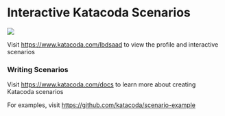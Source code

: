 # Interactive Katacoda Scenarios

[![](http://shields.katacoda.com/katacoda/lbdsaad/count.svg)](https://www.katacoda.com/lbdsaad "Get your profile on Katacoda.com")

Visit https://www.katacoda.com/lbdsaad to view the profile and interactive scenarios

### Writing Scenarios
Visit https://www.katacoda.com/docs to learn more about creating Katacoda scenarios

For examples, visit https://github.com/katacoda/scenario-example
